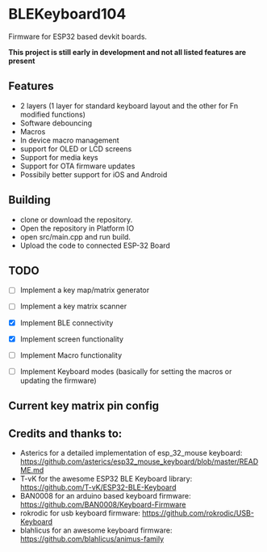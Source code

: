 # BLEKeyboard104

Firmware for ESP32 based devkit boards.

**This project is still early in development and not all listed features are present**

## Features
- 2 layers (1 layer for standard keyboard layout and the other for Fn modified functions)
- Software debouncing
- Macros
- In device macro management
- support for OLED or LCD screens
- Support for media keys
- Support for OTA firmware updates
- Possibily better support for iOS and Android

## Building
- clone or download the repository.
- Open the repository in Platform IO
- open src/main.cpp and run build.
- Upload the code to connected ESP-32 Board

## TODO
- [ ] Implement a key map/matrix generator
- [ ] Implement a key matrix scanner
- [x] Implement BLE connectivity
- [x] Implement screen functionality
- [ ] Implement Macro functionality
- [ ] Implement Keyboard modes (basically for setting the macros or updating the firmware)


## Current key matrix pin config



## Credits and thanks to:
- Asterics for a detailed implementation of esp_32_mouse keyboard: https://github.com/asterics/esp32_mouse_keyboard/blob/master/README.md
- T-vK for the awesome ESP32 BLE Keyboard library: https://github.com/T-vK/ESP32-BLE-Keyboard
- BAN0008 for an arduino based keyboard firmware: https://github.com/BAN0008/Keyboard-Firmware
- rokrodic for usb keyboard firmware: https://github.com/rokrodic/USB-Keyboard
- blahlicus for an awesome keyboard firmware: https://github.com/blahlicus/animus-family